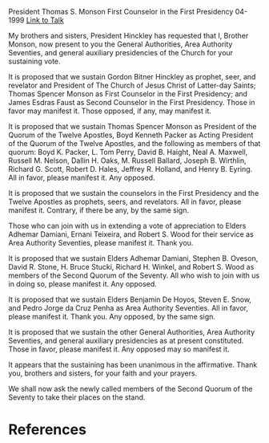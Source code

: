 President Thomas S. Monson
First Counselor in the First Presidency
04-1999
[Link to Talk](https://www.churchofjesuschrist.org/study/general-conference/1999/04/the-sustaining-of-church-officers?lang=eng)

My brothers and sisters, President Hinckley has requested that I, Brother Monson, now present to you the General Authorities, Area Authority Seventies, and general auxiliary presidencies of the Church for your sustaining vote.

It is proposed that we sustain Gordon Bitner Hinckley as prophet, seer, and revelator and President of The Church of Jesus Christ of Latter-day Saints; Thomas Spencer Monson as First Counselor in the First Presidency; and James Esdras Faust as Second Counselor in the First Presidency. Those in favor may manifest it. Those opposed, if any, may manifest it.

It is proposed that we sustain Thomas Spencer Monson as President of the Quorum of the Twelve Apostles, Boyd Kenneth Packer as Acting President of the Quorum of the Twelve Apostles, and the following as members of that quorum: Boyd K. Packer, L. Tom Perry, David B. Haight, Neal A. Maxwell, Russell M. Nelson, Dallin H. Oaks, M. Russell Ballard, Joseph B. Wirthlin, Richard G. Scott, Robert D. Hales, Jeffrey R. Holland, and Henry B. Eyring. All in favor, please manifest it. Any opposed.

It is proposed that we sustain the counselors in the First Presidency and the Twelve Apostles as prophets, seers, and revelators. All in favor, please manifest it. Contrary, if there be any, by the same sign.

Those who can join with us in extending a vote of appreciation to Elders Adhemar Damiani, Ernani Teixeira, and Robert S. Wood for their service as Area Authority Seventies, please manifest it. Thank you.

It is proposed that we sustain Elders Adhemar Damiani, Stephen B. Oveson, David R. Stone, H. Bruce Stucki, Richard H. Winkel, and Robert S. Wood as members of the Second Quorum of the Seventy. All who wish to join with us in doing so, please manifest it. Any opposed.

It is proposed that we sustain Elders Benjamin De Hoyos, Steven E. Snow, and Pedro Jorge da Cruz Penha as Area Authority Seventies. All in favor, please manifest it. Thank you. Any opposed, by the same sign.

It is proposed that we sustain the other General Authorities, Area Authority Seventies, and general auxiliary presidencies as at present constituted. Those in favor, please manifest it. Any opposed may so manifest it.

It appears that the sustaining has been unanimous in the affirmative. Thank you, brothers and sisters, for your faith and your prayers.

We shall now ask the newly called members of the Second Quorum of the Seventy to take their places on the stand.

# References
